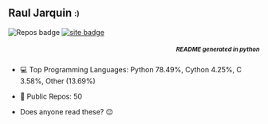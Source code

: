 ## Raul Jarquin <sub><sup>:)</sup></sub>

<p class="center">
    <img alt="Repos badge" src="https://img.shields.io/badge/Public%20Repos-50-pink">
    <a href="https://rjvhome.vercel.app/">
    <img alt="site badge" src="https://img.shields.io/badge/Site%20-rjvhome-pink">
    </a>
    


</p>

<h5 align="right">
<sub>README generated in python</sub>
</h5>

- 💻 Top Programming Languages:  Python 78.49%, Cython 4.25%, C 3.58%, Other (13.69%)

- 📝 Public Repos: 50
- Does anyone read these? 😔